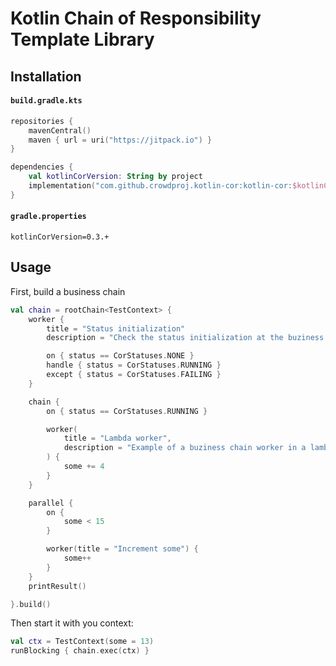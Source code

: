 # Kotlin Chain of Responsibility Template Library

## Installation

#### **`build.gradle.kts`**
```kotlin
repositories {
    mavenCentral()
    maven { url = uri("https://jitpack.io") }
}

dependencies {
    val kotlinCorVersion: String by project
    implementation("com.github.crowdproj.kotlin-cor:kotlin-cor:$kotlinCorVersion")
}
```
#### **`gradle.properties`**
```properties
kotlinCorVersion=0.3.+
```

## Usage

First, build a business chain
```kotlin
val chain = rootChain<TestContext> {
    worker {
        title = "Status initialization"
        description = "Check the status initialization at the buziness chain start"

        on { status == CorStatuses.NONE }
        handle { status = CorStatuses.RUNNING }
        except { status = CorStatuses.FAILING }
    }

    chain {
        on { status == CorStatuses.RUNNING }

        worker(
            title = "Lambda worker",
            description = "Example of a buziness chain worker in a lambda form"
        ) {
            some += 4
        }
    }

    parallel {
        on {
            some < 15
        }

        worker(title = "Increment some") {
            some++
        }
    }
    printResult()

}.build()
```

Then start it with you context:
```kotlin
val ctx = TestContext(some = 13)
runBlocking { chain.exec(ctx) }
```
